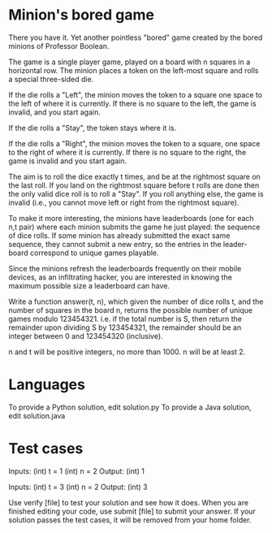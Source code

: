 Minion's bored game
===================

There you have it. Yet another pointless "bored" game created by the bored minions of Professor Boolean.

The game is a single player game, played on a board with n squares in a horizontal row. The minion places a token on the left-most square and rolls a special three-sided die.

If the die rolls a "Left", the minion moves the token to a square one space to the left of where it is currently. If there is no square to the left, the game is invalid, and you start again.

If the die rolls a "Stay", the token stays where it is.

If the die rolls a "Right", the minion moves the token to a square, one space to the right of where it is currently. If there is no square to the right, the game is invalid and you start again.

The aim is to roll the dice exactly t times, and be at the rightmost square on the last roll. If you land on the rightmost square before t rolls are done then the only valid dice roll is to roll a "Stay". If you roll anything else, the game is invalid (i.e., you cannot move left or right from the rightmost square).

To make it more interesting, the minions have leaderboards (one for each n,t pair) where each minion submits the game he just played: the sequence of dice rolls. If some minion has already submitted the exact same sequence, they cannot submit a new entry, so the entries in the leader-board correspond to unique games playable.

Since the minions refresh the leaderboards frequently on their mobile devices, as an infiltrating hacker, you are interested in knowing the maximum possible size a leaderboard can have.

Write a function answer(t, n), which given the number of dice rolls t, and the number of squares in the board n, returns the possible number of unique games modulo 123454321. i.e. if the total number is S, then return the remainder upon dividing S by 123454321, the remainder should be an integer between 0 and 123454320 (inclusive).

n and t will be positive integers, no more than 1000. n will be at least 2.


Languages
=========

To provide a Python solution, edit solution.py
To provide a Java solution, edit solution.java

Test cases
==========

Inputs:
    (int) t = 1
    (int) n = 2
Output:
    (int) 1

Inputs:
    (int) t = 3
    (int) n = 2
Output:
    (int) 3

Use verify [file] to test your solution and see how it does. When you are finished editing your code, use submit [file] to submit your answer. If your solution passes the test cases, it will be removed from your home folder.
